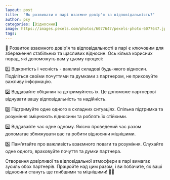 ```yaml
---
layout: post
title:  "Як розвивати в парі взаємне довір'я та відповідальність?"
author: psy
categories: [Відносини]
image: https://images.pexels.com/photos/6077647/pexels-photo-6077647.jpeg?auto=compress&cs=tinysrgb&fit=crop&h=627&w=1200
tags: 
---
```


🌟 Розвиток взаємного довір'я та відповідальності в парі є ключовим для збереження стабільних та щасливих відносин. Ось кілька корисних порад, які допоможуть вам у цьому процесі:

1️⃣ Відкритість і чесність - важливі складові будь-якого відносин. Поділіться своїми почуттями та думками з партнером, не приховуйте важливу інформацію.

2️⃣ Віддавайте обіцянки та дотримуйтесь їх. Це допоможе партнерові відчувати вашу відповідальність та надійність.

3️⃣ Підтримуйте одне одного в складних ситуаціях. Спільна підтримка та розуміння зміцнюють відносини та роблять їх стійкими.

4️⃣ Віддавайте час одне одному. Якісно проведений час разом допомагає зближувати вас та робити відносини міцнішими.

5️⃣ Пам'ятайте про важливість взаємного поваги та розуміння. Слухайте одне одного, враховуйте почуття та думки партнера.

Створення довірливої та відповідальної атмосфери в парі вимагає зусиль обох партнерів. Працюйте над цим разом, і ви побачите, як ваші відносини стануть ще глибшими та міцнішими! 💖🌺


